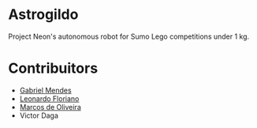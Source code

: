 # Astrogildo
Project Neon's autonomous robot for Sumo Lego competitions under 1 kg.

# Contribuitors
* [Gabriel Mendes](https://github.com/GaMendes)
* [Leonardo Floriano](https://github.com/lbotarelli)
* [Marcos de Oliveira](https://github.com/marcosdeoliveira)
* Victor Daga
